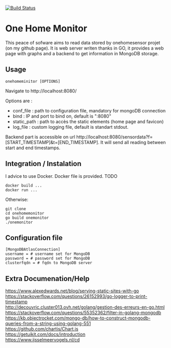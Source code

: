 [![Build Status](https://travis-ci.org/LeadTheSalt/one_home_monitor.svg?branch=master)](https://travis-ci.org/LeadTheSalt/one_home_monitor)

# One Home Monitor 
This peace of sofware aims to read data stored by onehomesensor projet (on my github page). It is web server writen thanks in GO, it provides a web page with graphs and a backend to get information in MongoDB storage. 

## Usage 
```
onehomeminitor [OPTIONS]
```
Navigate to http://localhost:8080/

Options are :
  * conf_file : path to configuration file, mandatory for mongoDB connection
  * bind : IP and port to bind on, default is ":8080"
  * static_path : path to accès the static elements (home page and favicon)
  * log_file : custom logging file, default is standart stdout.

Backend part is accessible on url  http://localhost:8080/sensordata?f=[START_TIMESTAMP]&t=[END_TIMESTAMP]. It will send all reading between start and end timestamps. 

## Integration / Instalation
I advice to use Docker. Docker file is provided. TODO
```
docker build ...
docker run ... 
```

Otherwise:
```
git clone 
cd onehomemonitor
go build onemonitor 
./onemonitor
```

## Configuration file 
```
[MongoDBAtlasConnection]
username = # username set for MongoDB
password = # password set for MongoDB
clusterfqdn = # fqdn to MongoDB server 

```

## Extra Documenation/Help
https://www.alexedwards.net/blog/serving-static-sites-with-go  
https://stackoverflow.com/questions/26152993/go-logger-to-print-timestamp  
http://decouvric.cluster013.ovh.net/golang/gestion-des-erreurs-en-go.html  
https://stackoverflow.com/questions/55352362/filter-in-golang-mongodb   
https://kb.objectrocket.com/mongo-db/how-to-construct-mongodb-queries-from-a-string-using-golang-551  
https://github.com/chartjs/Chart.js  
https://getuikit.com/docs/introduction  
https://www.ijsselmeervogels.nl/cd  